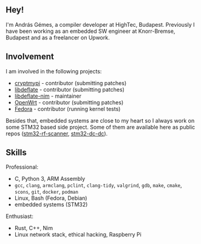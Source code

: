 <!--
### Hi there 👋
-->

<!--
**gemesa/gemesa** is a ✨ _special_ ✨ repository because its `README.md` (this file) appears on your GitHub profile.

Here are some ideas to get you started:

- 🔭 I’m currently working on ...
- 🌱 I’m currently learning ...
- 👯 I’m looking to collaborate on ...
- 🤔 I’m looking for help with ...
- 💬 Ask me about ...
- 📫 How to reach me: ...
- 😄 Pronouns: ...
- ⚡ Fun fact: ...
-->

## Hey!

I'm András Gémes, a compiler developer at HighTec, Budapest. Previously I have been working as an embedded SW engineer at Knorr-Bremse, Budapest and as a freelancer on Upwork.

## Involvement

I am involved in the following projects:
- [cryptmypi](https://github.com/unixabg/cryptmypi) - contributor (submitting patches)
- [libdeflate](https://github.com/ebiggers/libdeflate) - contributor (submitting patches)
- [libdeflate-nim](https://github.com/gemesa/libdeflate-nim) - maintainer
- [OpenWrt](https://github.com/openwrt/openwrt) - contributor (submitting patches)
- [Fedora](https://start.fedoraproject.org/) - contributor (running kernel tests)

Besides that, embedded systems are close to my heart so I always work on some STM32 based side project. Some of them are available here as public repos ([stm32-rf-scanner](https://github.com/gemesa/stm32-rf-scanner), [stm32-dc-dc](https://github.com/gemesa/stm32-dc-dc)). 

## Skills

Professional:
- C, Python 3, ARM Assembly
- `gcc`, `clang`, `armclang`, `pclint`, `clang-tidy`, `valgrind`, `gdb`, `make`, `cmake`, `scons`, `git`, `docker`, `podman`
- Linux, Bash (Fedora, Debian)
- embedded systems (STM32)

Enthusiast:
- Rust, C++, Nim
- Linux network stack, ethical hacking, Raspberry Pi
